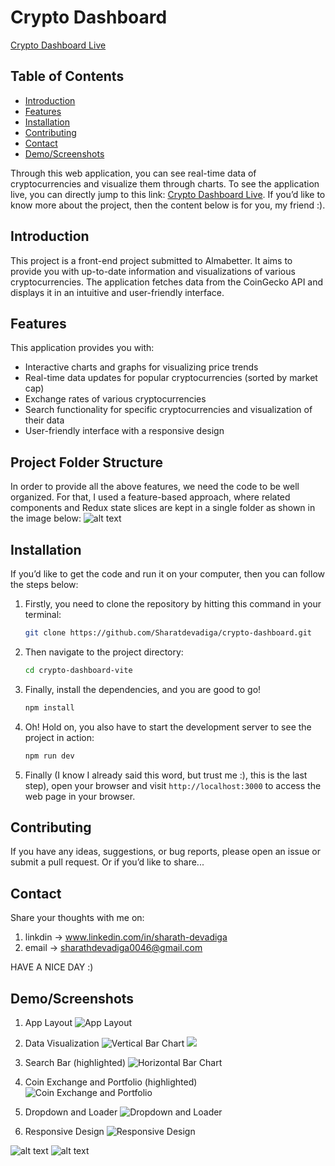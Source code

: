 # Crypto Dashboard

[Crypto Dashboard Live](https://crypto-dashboard-sharath.netlify.app/)

## Table of Contents

- [Introduction](#introduction)
- [Features](#features)
- [Installation](#installation)
- [Contributing](#contributing)
- [Contact](#contact)
- [Demo/Screenshots](#demoscreenshots)

Through this web application, you can see real-time data of cryptocurrencies and visualize them through charts. To see the application live, you can directly jump to this link: [Crypto Dashboard Live](https://crypto-dashboard-sharath.netlify.app/). If you’d like to know more about the project, then the content below is for you, my friend :).

## Introduction

This project is a front-end project submitted to Almabetter. It aims to provide you with up-to-date information and visualizations of various cryptocurrencies. The application fetches data from the CoinGecko API and displays it in an intuitive and user-friendly interface.

## Features

This application provides you with:

- Interactive charts and graphs for visualizing price trends
- Real-time data updates for popular cryptocurrencies (sorted by market cap)
- Exchange rates of various cryptocurrencies
- Search functionality for specific cryptocurrencies and visualization of their data
- User-friendly interface with a responsive design

## Project Folder Structure

In order to provide all the above features, we need the code to be well organized. For that, I used a feature-based approach, where related components and Redux state slices are kept in a single folder as shown in the image below:
![alt text](./screenshots/0.%20Folder%20structure.png)

## Installation

If you’d like to get the code and run it on your computer, then you can follow the steps below:

1.  Firstly, you need to clone the repository by hitting this command in your terminal:

    ```bash
    git clone https://github.com/Sharatdevadiga/crypto-dashboard.git
    ```

2.  Then navigate to the project directory:

    ```bash
    cd crypto-dashboard-vite
    ```

3.  Finally, install the dependencies, and you are good to go!

    ```bash
    npm install
    ```

4.  Oh! Hold on, you also have to start the development server to see the project in action:

    ```bash
    npm run dev
    ```

5.  Finally (I know I already said this word, but trust me :), this is the last step), open your browser and visit `http://localhost:3000` to access the web page in your browser.

## Contributing

If you have any ideas, suggestions, or bug reports, please open an issue or submit a pull request. Or if you’d like to share...

## Contact

Share your thoughts with me on:

1.  linkdin -> www.linkedin.com/in/sharath-devadiga
2.  email -> sharathdevadiga0046@gmail.com

HAVE A NICE DAY :)

## Demo/Screenshots

1. App Layout
   ![App Layout](./screenshots/1.%20Layout.png)

2. Data Visualization
   ![Vertical Bar Chart](./screenshots/2.%20Data_Visualization.png)
   ![](./screenshots/2.%20Data_Visualization2.png)

3. Search Bar (highlighted)
   ![Horizontal Bar Chart](./screenshots/3.%20SearchBar.png)

4. Coin Exchange and Portfolio (highlighted)
   ![Coin Exchange and Portfolio](./screenshots/4.%20CoinExchange_And_Portfolio.png)

5. Dropdown and Loader
   ![Dropdown and Loader](./screenshots/5.%20DropDown_And_Loader.png)

6. Responsive Design
   ![Responsive Design](./screenshots/6.%20Responsive%20Design.png)

![alt text](image.png)
![alt text](<Screenshot 2024-05-29 190907.png>)
